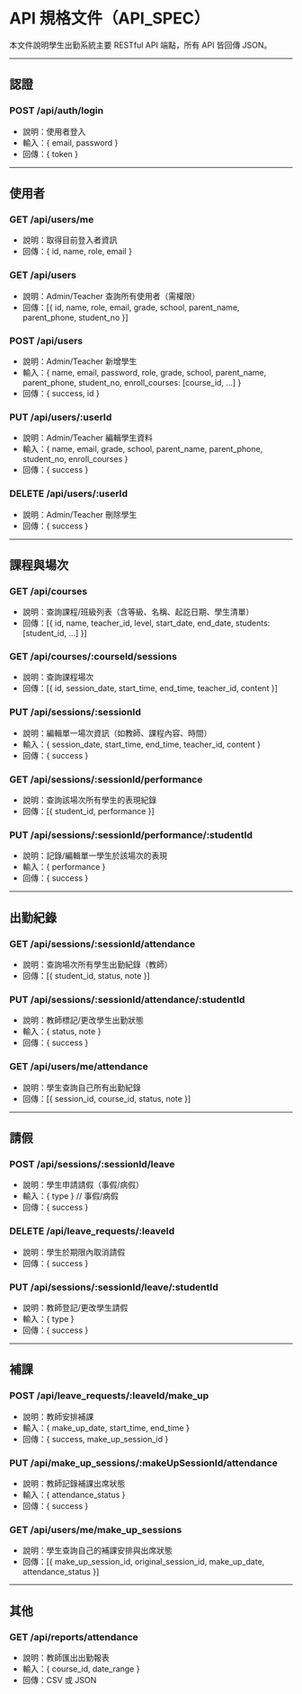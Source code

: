 # API 規格文件（API_SPEC）

本文件說明學生出勤系統主要 RESTful API 端點，所有 API 皆回傳 JSON。

---

## 認證

### POST /api/auth/login
- 說明：使用者登入
- 輸入：{ email, password }
- 回傳：{ token }

---

## 使用者

### GET /api/users/me
- 說明：取得目前登入者資訊
- 回傳：{ id, name, role, email }

### GET /api/users
- 說明：Admin/Teacher 查詢所有使用者（需權限）
- 回傳：[{ id, name, role, email, grade, school, parent_name, parent_phone, student_no }]

### POST /api/users
- 說明：Admin/Teacher 新增學生
- 輸入：{ name, email, password, role, grade, school, parent_name, parent_phone, student_no, enroll_courses: [course_id, ...] }
- 回傳：{ success, id }

### PUT /api/users/:userId
- 說明：Admin/Teacher 編輯學生資料
- 輸入：{ name, email, grade, school, parent_name, parent_phone, student_no, enroll_courses }
- 回傳：{ success }

### DELETE /api/users/:userId
- 說明：Admin/Teacher 刪除學生
- 回傳：{ success }

---

## 課程與場次

### GET /api/courses
- 說明：查詢課程/班級列表（含等級、名稱、起訖日期、學生清單）
- 回傳：[{ id, name, teacher_id, level, start_date, end_date, students: [student_id, ...] }]

### GET /api/courses/:courseId/sessions
- 說明：查詢課程場次
- 回傳：[{ id, session_date, start_time, end_time, teacher_id, content }]

### PUT /api/sessions/:sessionId
- 說明：編輯單一場次資訊（如教師、課程內容、時間）
- 輸入：{ session_date, start_time, end_time, teacher_id, content }
- 回傳：{ success }

### GET /api/sessions/:sessionId/performance
- 說明：查詢該場次所有學生的表現紀錄
- 回傳：[{ student_id, performance }]

### PUT /api/sessions/:sessionId/performance/:studentId
- 說明：記錄/編輯單一學生於該場次的表現
- 輸入：{ performance }
- 回傳：{ success }

---

## 出勤紀錄

### GET /api/sessions/:sessionId/attendance
- 說明：查詢場次所有學生出勤紀錄（教師）
- 回傳：[{ student_id, status, note }]

### PUT /api/sessions/:sessionId/attendance/:studentId
- 說明：教師標記/更改學生出勤狀態
- 輸入：{ status, note }
- 回傳：{ success }

### GET /api/users/me/attendance
- 說明：學生查詢自己所有出勤紀錄
- 回傳：[{ session_id, course_id, status, note }]

---

## 請假

### POST /api/sessions/:sessionId/leave
- 說明：學生申請請假（事假/病假）
- 輸入：{ type } // 事假/病假
- 回傳：{ success }

### DELETE /api/leave_requests/:leaveId
- 說明：學生於期限內取消請假
- 回傳：{ success }

### PUT /api/sessions/:sessionId/leave/:studentId
- 說明：教師登記/更改學生請假
- 輸入：{ type }
- 回傳：{ success }

---

## 補課

### POST /api/leave_requests/:leaveId/make_up
- 說明：教師安排補課
- 輸入：{ make_up_date, start_time, end_time }
- 回傳：{ success, make_up_session_id }

### PUT /api/make_up_sessions/:makeUpSessionId/attendance
- 說明：教師記錄補課出席狀態
- 輸入：{ attendance_status }
- 回傳：{ success }

### GET /api/users/me/make_up_sessions
- 說明：學生查詢自己的補課安排與出席狀態
- 回傳：[{ make_up_session_id, original_session_id, make_up_date, attendance_status }]

---

## 其他

### GET /api/reports/attendance
- 說明：教師匯出出勤報表
- 輸入：{ course_id, date_range }
- 回傳：CSV 或 JSON
